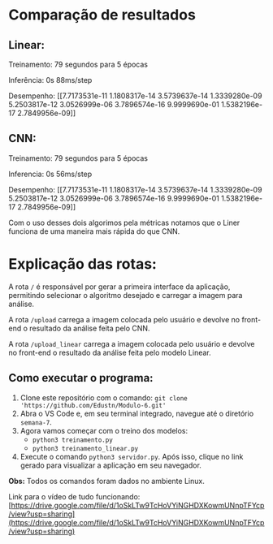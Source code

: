 # Comparação de resultados
## Linear:
Treinamento: 79 segundos para 5 épocas

Inferência:  0s 88ms/step

Desempenho: [[7.7173531e-11 1.1808317e-14 3.5739637e-14 1.3339280e-09 5.2503817e-12
  3.0526999e-06 3.7896574e-16 9.9999690e-01 1.5382196e-17 2.7849956e-09]]

## CNN:
Treinamento: 79 segundos para 5 épocas

Inferencia:  0s 56ms/step

Desempenho: [[7.7173531e-11 1.1808317e-14 3.5739637e-14 1.3339280e-09 5.2503817e-12
  3.0526999e-06 3.7896574e-16 9.9999690e-01 1.5382196e-17 2.7849956e-09]]


Com o uso desses dois algorimos pela métricas notamos que o Liner funciona de uma maneira mais rápida do que CNN.

# Explicação das rotas:

A rota `/` é responsável por gerar a primeira interface da aplicação, permitindo selecionar o algoritmo desejado e carregar a imagem para análise.

A rota `/upload` carrega a imagem colocada pelo usuário e devolve no front-end o resultado da análise feita pelo CNN.

A rota `/upload_linear` carrega a imagem colocada pelo usuário e devolve no front-end o resultado da análise feita pelo modelo Linear.

## Como executar o programa:

1. Clone este repositório com o comando: `git clone 'https://github.com/Edustn/Modulo-6.git'`
2. Abra o VS Code e, em seu terminal integrado, navegue até o diretório `semana-7`.
3. Agora vamos começar com o treino dos modelos:
   - `python3 treinamento.py`
   - `python3 treinamento_linear.py`
4. Execute o comando `python3 servidor.py`. Após isso, clique no link gerado para visualizar a aplicação em seu navegador.

**Obs:** Todos os comandos foram dados no ambiente Linux.

Link para o vídeo de tudo funcionando: [https://drive.google.com/file/d/1oSkLTw9TcHoVYiNGHDXKowmUNnpTFYcp/view?usp=sharing](https://drive.google.com/file/d/1oSkLTw9TcHoVYiNGHDXKowmUNnpTFYcp/view?usp=sharing)

